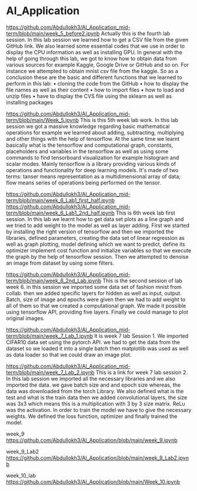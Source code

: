 # AI_Application

https://github.com/Abdullokh3/AI_Application_mid-term/blob/main/week_5_before2.ipynb Actually this is the fourth lab session. In this lab session we learned how to get a CSV file from the given GitHub link. We also learned some essential codes that we use in order to display the CPU information as well as installing GPU. In general with the help of going through this lab, we got to know how to obtain data from various sources for example Kaggle, Google Drive or GitHub and so on. For instance we attempted to obtain mnist csv file from the kaggle. So as a conclusion these are the basic and different functions that we learned to perform in this lab: • cloning the code from the GitHub • how to display the file names as well as their content • how to import files • how to load and unzip files • have to display the CVS file using the sklearn as well as installing packages

https://github.com/Abdullokh3/AI_Application_mid-term/blob/main/Week_5.ipynb This is this 5th week lab work. In this lab session we got a massive knowledge regarding basic mathematical operations for example we learned about adding, subtracting, multiplying and other things with the help of tensorflow. At the same time we learnt basically what is the tensorflow and computational graph, constants, placeholders and variables in the tensorflow as well as using some commands to find tensorboard visualization for example histogram and scalar modes. Mainly tensorflow is a library providing various kinds of operations and functionality for deep learning models. It's made of two terms: tanser means representation as a multidimensional array of data; flow means series of operations being performed on the tensor.

https://github.com/Abdullokh3/AI_Application_mid-term/blob/main/week_6_Lab1_first_half.ipynb https://github.com/Abdullokh3/AI_Application_mid-term/blob/main/week_6_Lab1_2nd_half.ipynb This is 6th week lab first session. In this lab we learnt how to get data set plots as a line graph and we tried to add weight to the model as well as layer adding. First we started by installing the right version of tensorflow and then we imported the libraries, defined parameters, creating the data set of linear regression as well as graph plotting, model defining which we want to predict, define its optimizer implement cost function and initialize variables so that we execute the graph by the help of tensorflow session. Then we attempted to denoise an image from dataset by using some filters.

https://github.com/Abdullokh3/AI_Application_mid-term/blob/main/week_6_2nd_Lab.ipynb This is the second session of lab week 6. in this session we imported some data set of fashion mnist from collab. then we added specific layers for hidden as well as input, output. Batch, size of image and epochs were given then we had to add weight to all of them so that we created a computational graph. We made it possible using tensorflow API, providing five layers. Finally we could manage to plot original images.

https://github.com/Abdullokh3/AI_Application_mid-term/blob/main/week_7_Lab_1.ipynb It is week 7 lab Session 1. We imported CIFAR10 data set using the pytorch API. we had to get the data from the dataset so we loaded it into a single batch then matplotlib was used as well as data loader so that we could draw an image plot.

https://github.com/Abdullokh3/AI_Application_mid-term/blob/main/week_7_Lab_2.ipynb This is a link for week 7 lab session 2. In this lab session we imported all the necessary libraries and we also imported the data. we gave batch size and and epoch size whereas, the data was downloaded from the torch Library. We also defined what is the test and what is the train data then we added convolutional layers, the size was 3x3 which means this is a multiplication with 3 by 3 size matrix. ReLu was the activation. In order to train the model we have to give the necessary weights. We defined the loss function, optimizer and finally trained the model.

week_9
https://github.com/Abdullokh3/AI_Application/blob/main/week_9.ipynb

week_9_Lab2
https://github.com/Abdullokh3/AI_Application/blob/main/week_9_Lab2.ipynb

week_10_lab
https://github.com/Abdullokh3/AI_Application/blob/main/Week_10.ipynb
